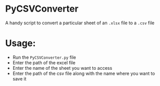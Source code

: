 # PyCSVConverter
A handy script to convert a particular sheet of an ```.xlsx``` file to a ```.csv``` file

# Usage:

- Run the ```PyCSVConverter.py``` file
- Enter the path of the excel file
- Enter the name of the sheet you want to access
- Enter the path of the csv file along with the name where you want to save it
